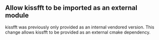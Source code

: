 ## Allow kissfft to be imported as an external module

kissfft was previously only provided as an internal vendored version.
This change allows kissfft to be provided as an external cmake dependency.
